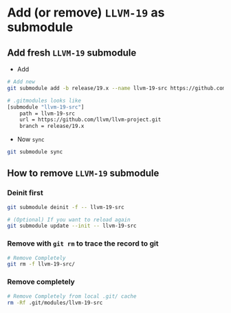 # Add (or remove) `LLVM-19` as submodule

## Add fresh `LLVM-19` submodule

- Add

```sh
# Add new
git submodule add -b release/19.x --name llvm-19-src https://github.com/llvm/llvm-project.git llvm-19-src

# .gitmodules looks like
[submodule "llvm-19-src"]
	path = llvm-19-src
	url = https://github.com/llvm/llvm-project.git
	branch = release/19.x
```

- Now `sync`

```sh
git submodule sync
```


## How to remove `LLVM-19` submodule


### Deinit first

```sh
git submodule deinit -f -- llvm-19-src

# (Optional) If you want to reload again
git submodule update --init -- llvm-19-src
```

### Remove with `git rm` to trace the record to git

```sh
# Remove Completely
git rm -f llvm-19-src/
```

### Remove completely

```sh
# Remove Completely from local .git/ cache 
rm -Rf .git/modules/llvm-19-src
```